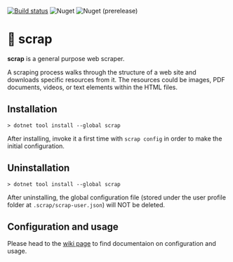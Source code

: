 [![Build status](https://github.com/icalvo/scrap/actions/workflows/pull-request.yml/badge.svg)](https://github.com/icalvo/scrap/actions/workflows/pull-request.yml)
![Nuget](https://img.shields.io/nuget/v/scrap)
![Nuget (prerelease)](https://img.shields.io/nuget/vpre/scrap)

# 🐾 scrap
**scrap** is a general purpose web scraper.

A scraping process walks through the structure of a web site and downloads specific resources from it. The resources could be images, PDF documents, videos, or text elements within the HTML files.

## <a id="Installation"></a>Installation

```
> dotnet tool install --global scrap
```
After installing, invoke it a first time with `scrap config` in order to make the initial configuration.

## Uninstallation

```
> dotnet tool install --global scrap
```
After uninstalling, the global configuration file (stored under the user profile folder at `.scrap/scrap-user.json`) will NOT be deleted.

## Configuration and usage
Please head to the [wiki page](https://github.com/icalvo/scrap/wiki) to find documentaion on configuration and usage.
